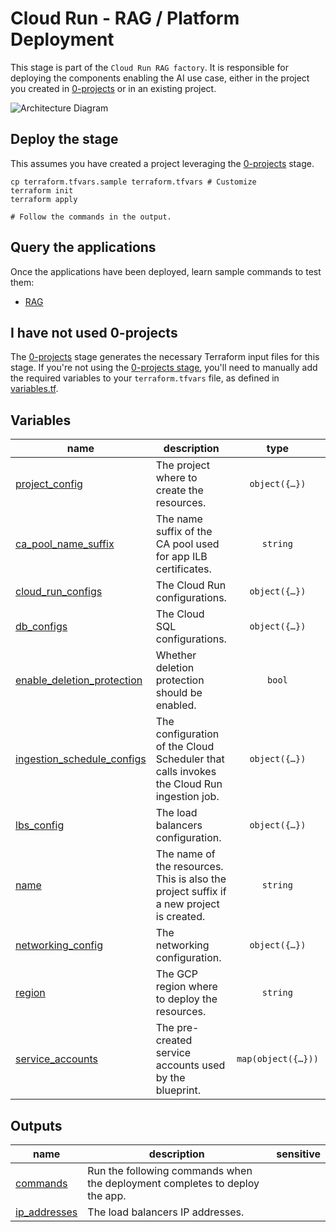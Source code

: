 # Cloud Run - RAG / Platform Deployment

This stage is part of the `Cloud Run RAG factory`.
It is responsible for deploying the components enabling the AI use case, either in the project you created in [0-projects](../0-projects) or in an existing project.

![Architecture Diagram](../diagram.png)

## Deploy the stage

This assumes you have created a project leveraging the [0-projects](../0-projects) stage.

```shell
cp terraform.tfvars.sample terraform.tfvars # Customize
terraform init
terraform apply

# Follow the commands in the output.
```

## Query the applications

Once the applications have been deployed, learn sample commands to test them:

- [RAG](./apps/rag/frontend/README.md)

## I have not used 0-projects

The [0-projects](../0-projects) stage generates the necessary Terraform input files for this stage. If you're not using the [0-projects stage](../0-projects), you'll need to manually add the required variables to your `terraform.tfvars` file, as defined in [variables.tf](./variables.tf).
<!-- BEGIN TFDOC -->
## Variables

| name | description | type | required | default |
|---|---|:---:|:---:|:---:|
| [project_config](variables.tf#L147) | The project where to create the resources. | <code title="object&#40;&#123;&#10;  id     &#61; string&#10;  number &#61; string&#10;&#125;&#41;">object&#40;&#123;&#8230;&#125;&#41;</code> | ✓ |  |
| [ca_pool_name_suffix](variables.tf#L18) | The name suffix of the CA pool used for app ILB certificates. | <code>string</code> |  | <code>&#34;ca-pool-0&#34;</code> |
| [cloud_run_configs](variables.tf#L25) | The Cloud Run configurations. | <code title="object&#40;&#123;&#10;  frontend &#61; object&#40;&#123;&#10;    containers &#61; optional&#40;map&#40;any&#41;, &#123;&#10;      frontend &#61; &#123;&#10;        image &#61; &#34;us-docker.pkg.dev&#47;cloudrun&#47;container&#47;hello&#34;&#10;        ports &#61; &#123;&#10;          frontend &#61; &#123;&#10;            container_port &#61; 8080&#10;          &#125;&#10;        &#125;&#10;      &#125;&#10;    &#125;&#41;&#10;    ingress            &#61; optional&#40;string, &#34;INGRESS_TRAFFIC_INTERNAL_LOAD_BALANCER&#34;&#41;&#10;    max_instance_count &#61; optional&#40;number, 3&#41;&#10;    service_invokers   &#61; optional&#40;list&#40;string&#41;, &#91;&#93;&#41;&#10;    vpc_access_egress  &#61; optional&#40;string, &#34;ALL_TRAFFIC&#34;&#41;&#10;    vpc_access_tags    &#61; optional&#40;list&#40;string&#41;, &#91;&#93;&#41;&#10;  &#125;&#41;&#10;  ingestion &#61; object&#40;&#123;&#10;    containers &#61; optional&#40;map&#40;any&#41;, &#123;&#10;      ingestion &#61; &#123;&#10;        image &#61; &#34;us-docker.pkg.dev&#47;cloudrun&#47;container&#47;hello&#34;&#10;      &#125;&#10;    &#125;&#41;&#10;    ingress            &#61; optional&#40;string, &#34;INGRESS_TRAFFIC_INTERNAL_ONLY&#34;&#41;&#10;    max_instance_count &#61; optional&#40;number, 3&#41;&#10;    service_invokers   &#61; optional&#40;list&#40;string&#41;, &#91;&#93;&#41;&#10;    vpc_access_egress  &#61; optional&#40;string, &#34;ALL_TRAFFIC&#34;&#41;&#10;    vpc_access_tags    &#61; optional&#40;list&#40;string&#41;, &#91;&#93;&#41;&#10;  &#125;&#41;&#10;&#125;&#41;">object&#40;&#123;&#8230;&#125;&#41;</code> |  | <code title="&#123;&#10;  frontend  &#61; &#123;&#125;&#10;  ingestion &#61; &#123;&#125;&#10;&#125;">&#123;&#8230;&#125;</code> |
| [db_configs](variables.tf#L65) | The Cloud SQL configurations. | <code title="object&#40;&#123;&#10;  availability_type &#61; optional&#40;string, &#34;REGIONAL&#34;&#41;&#10;  database_version  &#61; optional&#40;string, &#34;POSTGRES_14&#34;&#41;&#10;  flags             &#61; optional&#40;map&#40;string&#41;, &#123; &#34;cloudsql.iam_authentication&#34; &#61; &#34;on&#34; &#125;&#41;&#10;  tier              &#61; optional&#40;string, &#34;db-f1-micro&#34;&#41;&#10;&#125;&#41;">object&#40;&#123;&#8230;&#125;&#41;</code> |  | <code>&#123;&#125;</code> |
| [enable_deletion_protection](variables.tf#L77) | Whether deletion protection should be enabled. | <code>bool</code> |  | <code>true</code> |
| [ingestion_schedule_configs](variables.tf#L84) | The configuration of the Cloud Scheduler that calls invokes the Cloud Run ingestion job. | <code title="object&#40;&#123;&#10;  attempt_deadline &#61; optional&#40;string, &#34;60s&#34;&#41;&#10;  retry_count      &#61; optional&#40;number, 3&#41;&#10;  schedule         &#61; optional&#40;string, &#34;&#42;&#47;30 &#42; &#42; &#42; &#42;&#34;&#41;&#10;&#125;&#41;">object&#40;&#123;&#8230;&#125;&#41;</code> |  | <code>&#123;&#125;</code> |
| [lbs_config](variables.tf#L95) | The load balancers configuration. | <code title="object&#40;&#123;&#10;  external &#61; optional&#40;object&#40;&#123;&#10;    enable &#61; optional&#40;bool, true&#41;&#10;    ip_address        &#61; optional&#40;string&#41;&#10;    domain            &#61; optional&#40;string, &#34;example.com&#34;&#41;&#10;    allowed_ip_ranges &#61; optional&#40;list&#40;string&#41;, &#91;&#34;0.0.0.0&#47;0&#34;&#93;&#41;&#10;  &#125;&#41;, &#123;&#125;&#41;&#10;  internal &#61; optional&#40;object&#40;&#123;&#10;    enable &#61; optional&#40;bool, false&#41;&#10;    ip_address        &#61; optional&#40;string&#41;&#10;    domain            &#61; optional&#40;string, &#34;example.com&#34;&#41;&#10;    allowed_ip_ranges &#61; optional&#40;list&#40;string&#41;, &#91;&#34;0.0.0.0&#47;0&#34;&#93;&#41;&#10;  &#125;&#41;, &#123;&#125;&#41;&#10;&#125;&#41;">object&#40;&#123;&#8230;&#125;&#41;</code> |  | <code title="&#123;&#10;  external &#61; &#123;&#125;&#10;  internal &#61; &#123;&#125;&#10;&#125;">&#123;&#8230;&#125;</code> |
| [name](variables.tf#L122) | The name of the resources. This is also the project suffix if a new project is created. | <code>string</code> |  | <code>&#34;gf-rrag-0&#34;</code> |
| [networking_config](variables.tf#L129) | The networking configuration. | <code title="object&#40;&#123;&#10;  create &#61; optional&#40;bool, true&#41;&#10;  vpc_id &#61; optional&#40;string, &#34;net-0&#34;&#41;&#10;  subnet &#61; optional&#40;object&#40;&#123;&#10;    ip_cidr_range &#61; optional&#40;string, &#34;10.0.0.0&#47;24&#34;&#41;&#10;    name          &#61; optional&#40;string, &#34;sub-0&#34;&#41;&#10;  &#125;&#41;, &#123;&#125;&#41;&#10;  subnet_proxy_only &#61; optional&#40;object&#40;&#123;&#10;    ip_cidr_range &#61; optional&#40;string, &#34;10.20.0.0&#47;24&#34;&#41;&#10;    name          &#61; optional&#40;string, &#34;proxy-only-sub-0&#34;&#41;&#10;  &#125;&#41;, &#123;&#125;&#41;&#10;&#125;&#41;">object&#40;&#123;&#8230;&#125;&#41;</code> |  | <code>&#123;&#125;</code> |
| [region](variables.tf#L156) | The GCP region where to deploy the resources. | <code>string</code> |  | <code>&#34;europe-west1&#34;</code> |
| [service_accounts](variables.tf#L163) | The pre-created service accounts used by the blueprint. | <code title="map&#40;object&#40;&#123;&#10;  email     &#61; string&#10;  iam_email &#61; string&#10;  id        &#61; string&#10;&#125;&#41;&#41;">map&#40;object&#40;&#123;&#8230;&#125;&#41;&#41;</code> |  | <code>&#123;&#125;</code> |

## Outputs

| name | description | sensitive |
|---|---|:---:|
| [commands](outputs.tf#L46) | Run the following commands when the deployment completes to deploy the app. |  |
| [ip_addresses](outputs.tf#L117) | The load balancers IP addresses. |  |
<!-- END TFDOC -->
